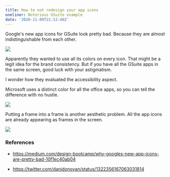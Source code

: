 ```yaml
---
title: How to not redesign your app icons
oneliner: Notorious GSuite example
date: '2020-11-09T21:12:40Z'
---
```


Google's new app icons for GSuite look pretty bad.
Because they are almost indistinguishable from each other.

![](/images/notes/google-gsuite-icons.png)

Apparently they wanted to use all its colors on every icon.
That might be a legit idea for the brand consistency.
But if you have all the GSuite apps in the same screen, good luck with your astigmatism.

I wonder how they evaluated the accessibility aspect.

Microsoft uses a distinct color for all the office apps, so you can tell the difference with no hustle.

![](/images/notes/microsoft-office-icons.png)

Putting a frame into a frame is another aesthetic problem.
All the app icons are already appearing as frames in the screen.

![](/images/notes/google-calendar-logo-frame-within-a-frame.png)

### References

- https://medium.com/design-bootcamp/why-googles-new-app-icons-are-pretty-bad-10f1ec40ab04

- https://twitter.com/danidonovan/status/1322356167063031814
